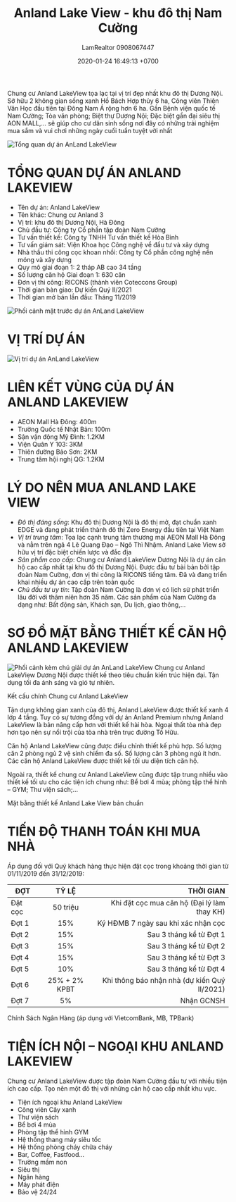 ﻿---
layout: post
title:  "Anland Lake View - khu đô thị Nam Cường"
description: LamRealtor 0908067447 bán dự án căn hộ chung cư Anland Lakeview, khu đô thị Nam Cường
image: /assets/anland-lakeview/0.jpg
author: LamRealtor 0908067447
date:   2020-01-24 16:49:13 +0700
lang: vi
excerpt_separator: <!--more-->
categories: [ha-noi, ha-dong, duong-noi]
tags: [ban, du-an, can-ho, chung-cu]
---

Chung cư Anland LakeView tọa lạc tại vị trí đẹp nhất khu đô thị Dương Nội. Sở hữu 2 không gian sống xanh Hồ Bách Hợp thủy 6 ha, Công viên Thiên Văn Học đầu tiên tại Đông Nam Á rộng hơn 6 ha. Gần Bệnh viện quốc tế Nam Cường; Tòa văn phòng; Biệt thự Dương Nội; Đặc biệt gần đại siêu thị AON MALL,... sẽ giúp cho cư dân sinh sống nơi đây có những trải nghiệm mua sắm và vui chơi những ngày cuối tuần tuyệt vời nhất<!--more-->



![Tổng quan dự án AnLand LakeView](/assets/anland-lakeview/0-phoi-canh.jpg)
# TỔNG QUAN DỰ ÁN ANLAND LAKEVIEW

* Tên dự án: Anland LakeView
* Tên khác: Chung cư Anland 3
* Vị trí: khu đô thị Dương Nội, Hà Đông
* Chủ đầu tư: Công ty Cổ phần tập đoàn Nam Cường
* Tư vấn thiết kế: Công ty TNHH Tư vấn thiết kế Hòa Bình
* Tư vấn giám sát: Viện Khoa học Công nghệ về đầu tư và xây dựng
* Nhà thầu thi công cọc khoan nhồi: Công ty Cổ phần công nghệ nền móng và xây dựng
* Quy mô giai đoạn 1: 2 tháp AB cao 34 tầng
* Số lượng căn hộ Giai đoạn 1: 630 căn
* Đơn vị thi công: RICONS (thành viên Coteccons Group)
* Thời gian bàn giao: Dự kiến Quý II/2021
* Thời gian mở bán lần đầu: Tháng 11/2019

![Phối cảnh mặt trước dự án AnLand LakeView](/assets/anland-lakeview/1-phoi-canh-mat-truoc.jpg)



# VỊ TRÍ DỰ ÁN

![Vị trí dự án AnLand LakeView](/assets/anland-lakeview/3-vi-tri.jpg)



# LIÊN KẾT VÙNG CỦA DỰ ÁN ANLAND LAKEVIEW

* AEON Mall Hà Đông: 400m
* Trường Quốc tế Nhật Bản: 100m
* Sận vận động Mỹ Đình: 1.2KM
* Viện Quân Y 103: 3KM
* Thiên đường Bảo Sơn: 2KM
* Trung tâm hội nghị QG: 1.2KM



# LÝ DO NÊN MUA ANLAND LAKE VIEW

* *Đô thị đáng sống*: Khu đô thị Dương Nội là đô thị mở, đạt chuẩn xanh EDGE và đang phát triển thành đô thị Zero Energy đầu tiên tại Việt Nam
* *Vị trí trung tâm*: Tọa lạc cạnh trung tâm thương mại AEON Mall Hà Đông và nằm trên ngã 4 Lê Quang Đạo – Ngô Thì Nhậm. Anland Lake View sở hữu vị trí đặc biệt chiến lược và đắc địa
* *Sản phẩm cao cấp*: Chung cư Anland LakeView Dương Nội là dự án căn hộ cao cấp nhất tại khu đô thị Dương Nội. Được đầu tư bài bản bởi tập đoàn Nam Cường, đơn vị thi công là RICONS tiếng tăm. Đã và đang triển khai nhiều dự án cao cấp trên toàn quốc
* *Chủ đầu tư uy tín*: Tập đoàn Nam Cường là đơn vị có lịch sử phát triển lâu đời với thâm niên hơn 35 năm. Các sản phẩm của Nam Cường đa dạng như: Bất động sản, Khách sạn, Du lịch, giao thông,…


 
# SƠ ĐỒ MẶT BẰNG THIẾT KẾ CĂN HỘ ANLAND LAKEVIEW
![Phối cảnh kèm chú giải dự án AnLand LakeView](/assets/anland-lakeview/2-phoi-canh-chu-giai.jpg)
Chung cư Anland LakeView Dương Nội được thiết kế theo tiêu chuẩn kiến trúc hiện đại. Tận dụng tối đa ánh sáng và gió tự nhiên.



Kết cấu chính Chung cư Anland LakeView

Tận dụng không gian xanh của đô thị, Anland LakeView được thiết kế xanh 4 lớp 4 tầng. Tuy có sự tương đồng với dự án Anland Premium nhưng Anland LakeView là bản nâng cấp hơn với thiết kế hài hòa. Ngoại thất tòa nhà đẹp hơn tạo nên sự nổi trội của tòa nhà trên trục đường Tố Hữu.

Căn hộ Anland LakeView cũng được điều chỉnh thiết kế phù hợp. Số lượng căn 2 phòng ngủ 2 vệ sinh chiếm đa số. Số lượng căn 3 phòng ngủ ít hơn. Các căn hộ Anland LakeView được thiết kế tối ưu diện tích căn hộ.

Ngoài ra, thiết kế chung cư Anland LakeView cũng được tập trung nhiều vào thiết kế tối ưu cho các tiện ích chung như: Bể bơi 4 mùa; phòng tập thể hình – GYM; Thư viện sách;…


Mặt bằng thiết kế Anland Lake View bản chuẩn



# TIẾN ĐỘ THANH TOÁN KHI MUA NHÀ

Áp dụng đối với Quý khách hàng thực hiện đặt cọc trong khoảng thời gian từ 01/11/2019 đến 31/12/2019:

| ĐỢT | TỶ LỆ | THỜI GIAN |
|----------|:-------------:|------:|
| Đặt cọc | 50 triệu | Khi đặt cọc mua căn hộ (Đại lý làm thay KH) |
| Đợt 1 | 15% | Ký HĐMB 7 ngày sau khi xác nhận cọc |
| Đợt 2 | 15% | Sau 3 tháng kể từ Đợt 1 |
| Đợt 3 | 15% | Sau 3 tháng kể từ Đợt 2 |
| Đợt 4 | 15% | Sau 3 tháng kể từ Đợt 3 |
| Đợt 5 | 10% | Sau 3 tháng kể từ Đợt 4 |
| Đợt 6 | 25% + 2% KPBT | Khi thông báo nhận nhà (dự kiến Quý II/2021) |
| Đợt 7 | 5% | Nhận GCNSH |

Chính Sách Ngân Hàng (áp dụng với VietcomBank, MB, TPBank)



# TIỆN ÍCH NỘI – NGOẠI KHU ANLAND LAKEVIEW

Chung cư Anland LakeView được tập đoàn Nam Cường đầu tư với nhiều tiện ích cao cấp. Tạo nên một đô thị với những căn hộ cao cấp nhất khu vực.

* Tiện ích ngoại khu Anland LakeView
* Công viên Cây xanh
* Thư viện sách
* Bể bơi 4 mùa
* Phòng tập thể hình GYM
* Hệ thống thang máy siêu tốc
* Hệ thống phòng cháy chữa cháy
* Bar, Coffee, Fastfood…
* Trường mầm non
* Siêu thị
* Ngân hàng
* Máy phát điện
* Bảo vệ 24/24
